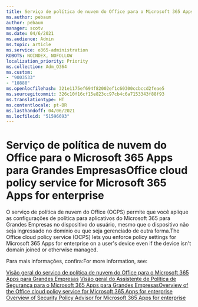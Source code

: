 ```yaml
---
title: Serviço de política de nuvem do Office para o Microsoft 365 Apps para Grandes Empresas
ms.author: pebaum
author: pebaum
manager: scotv
ms.date: 04/6/2021
ms.audience: Admin
ms.topic: article
ms.service: o365-administration
ROBOTS: NOINDEX, NOFOLLOW
localization_priority: Priority
ms.collection: Adm_O364
ms.custom:
- "9003533"
- "10880"
ms.openlocfilehash: 321e1175ef694f82002ef1c60300ccbccd2feae5
ms.sourcegitcommit: 326c10f16cf15e823cc97cb4c6a7153343f88f93
ms.translationtype: HT
ms.contentlocale: pt-BR
ms.lasthandoff: 04/06/2021
ms.locfileid: "51596693"
---
```

# <a name="office-cloud-policy-service-for-microsoft-365-apps-for-enterprise"></a><span data-ttu-id="6cfa0-102">Serviço de política de nuvem do Office para o Microsoft 365 Apps para Grandes Empresas</span><span class="sxs-lookup"><span data-stu-id="6cfa0-102">Office cloud policy service for Microsoft 365 Apps for enterprise</span></span>

<span data-ttu-id="6cfa0-103">O serviço de política de nuvem do Office (OCPS) permite que você aplique as configurações de política para aplicativos do Microsoft 365 para Grandes Empresas no dispositivo do usuário, mesmo que o dispositivo não seja ingressado no domínio ou que seja gerenciado de outra forma.</span><span class="sxs-lookup"><span data-stu-id="6cfa0-103">The Office cloud policy service (OCPS) lets you enforce policy settings for Microsoft 365 Apps for enterprise  on a user's device even if the device isn't domain joined or otherwise managed.</span></span> 

<span data-ttu-id="6cfa0-104">Para mais informações, confira:</span><span class="sxs-lookup"><span data-stu-id="6cfa0-104">For more information, see:</span></span>

<span data-ttu-id="6cfa0-105">[Visão geral do serviço de política de nuvem do Office para o Microsoft 365 Apps para Grandes Empresas](https://docs.microsoft.com/deployoffice/overview-office-cloud-policy-service)
[Visão geral do Assistente de Política de Segurança para o Microsoft 365 Apps para Grandes Empresas](https://docs.microsoft.com/deployoffice/overview-of-security-policy-advisor)</span><span class="sxs-lookup"><span data-stu-id="6cfa0-105">[Overview of the Office cloud policy service for Microsoft 365 Apps for enterprise](https://docs.microsoft.com/deployoffice/overview-office-cloud-policy-service)
[Overview of Security Policy Advisor for Microsoft 365 Apps for enterprise](https://docs.microsoft.com/deployoffice/overview-of-security-policy-advisor)</span></span>